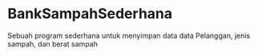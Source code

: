 # BankSampahSederhana
Sebuah program sederhana untuk menyimpan data data Pelanggan, jenis sampah, dan berat sampah
